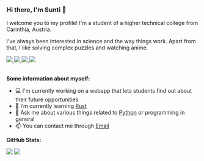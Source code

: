 ### Hi there, I'm Sunti 👋

I welcome you to my profile! I'm a student of a higher technical college from Carinthia, Austria.

I've always been interested in science and the way things work. Apart from that, I like solving complex puzzles and watching anime.

<a href="https://github.com/sunti27">
  <img src="https://badges.pufler.dev/visits/sunti27/sunti27?style=flat-square&color=black&logo=github">
</a>
<a href="https://github.com/sunti27">
  <img src="https://badges.pufler.dev/years/sunti27?style=flat-square&color=black&logo=github">
</a>
<a href="https://github.com/sunti27?tab=repositories">
  <img src="https://badges.pufler.dev/repos/sunti27?style=flat-square&color=black&logo=github">
</a>
<a href="https://badges.pufler.dev">
  <img src="https://badges.pufler.dev/commits/monthly/sunti27?style=flat-square&color=black&logo=github">
</a>
<br/><br/>

**Some information about myself:**

- 💻 I'm currently working on a webapp that lets students find out about their future opportunities
- 🌱 I’m currently learning [Rust](https://www.rust-lang.org/)
- 💬 Ask me about various things related to [Python](https://www.python.org/) or programming in general
- 📫 You can contact me through [Email](mailto:luca.suntinger@edu.htl-villach.at)

**GitHub Stats:**

<div>
  <img src="https://github-readme-stats.vercel.app/api?username=sunti27&show_icons=true&theme=tokyonight&include_all_commits=true">
  <img src="https://github-readme-stats.vercel.app/api/top-langs/?username=sunti27&theme=tokyonight">
</div>
